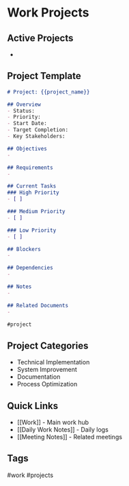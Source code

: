 # Work Projects

## Active Projects
- 

## Project Template
```markdown
# Project: {{project_name}}

## Overview
- Status:
- Priority:
- Start Date:
- Target Completion:
- Key Stakeholders:

## Objectives
- 

## Requirements
- 

## Current Tasks
### High Priority
- [ ] 

### Medium Priority
- [ ] 

### Low Priority
- [ ] 

## Blockers
- 

## Dependencies
- 

## Notes
- 

## Related Documents
- 

#project
```

## Project Categories
- Technical Implementation
- System Improvement
- Documentation
- Process Optimization

## Quick Links
- [[Work]] - Main work hub
- [[Daily Work Notes]] - Daily logs
- [[Meeting Notes]] - Related meetings

## Tags
#work #projects